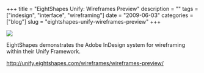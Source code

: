 +++
title = "EightShapes Unify: Wireframes Preview"
description = ""
tags = ["indesign", "interface", "wireframing"]
date = "2009-06-03"
categories = ["blog"]
slug = "eightshapes-unify-wireframes-preview"
+++



  <div class="notebook-screenshot"><a href="http://unify.eightshapes.com/wireframes/wireframes-preview/"><img src="//konigi.com/media/bluga/wt4a268bbcd879d.jpg"/></a></div><p>EightShapes demonstrates the Adobe InDesign system for wireframing within their Unify Framework.</p>
    
  <a href="http://unify.eightshapes.com/wireframes/wireframes-preview/">http://unify.eightshapes.com/wireframes/wireframes-preview/</a>
